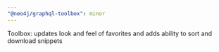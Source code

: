```yaml
---
"@neo4j/graphql-toolbox": minor
---
```


Toolbox: updates look and feel of favorites and adds ability to sort and download snippets
